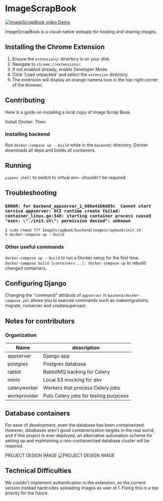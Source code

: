 # ImageScrapBook

[![ImageScrapBook video Demo](https://img.youtube.com/vi/lS2d4uhoqBg/2.jpg)](https://www.youtube.com/watch?v=lS2d4uhoqBg)

ImageScrapBook is a cloud-native webapp for hosting and sharing images.

## Installing the Chrome Extension
1. Ensure the `extensions/` directory is on your disk.
2. Navigate to `chrome://extensions/`.
3. If not enabled already, enable Developer Mode.
4. Click 'Load unpacked' and select the `extension` directory.
5. The extension will display an orange camera icon in the top-right corner of the browser.

## Contributing
Here is a guide on installing a local copy of Image Scrap Book.

Install Docker. Then:
### Installing backend
Run `docker-compose up --build` while in the `backend/` directory. Docker downloads all deps and builds all containers.

## Running
`pipenv shell` to switch to virtual env--shouldn't be required.  


## Troubleshooting
### `ERROR: for backend_appserver_1_606e41b6d69c  Cannot start service appserver: OCI runtime create failed: container_linux.go:348: starting container process caused "exec: \"./init.sh\": permission denied": unknown`

```
$ sudo chmod 777 ImageScrapBook/backend/imagescrapbook/init.sh`
$ docker-compose up --build
```

### Other useful commands

`docker-compose up --build` to run a Docker setup for the first time.  
`docker-compose build [containers...]; docker-compose up` to rebuild changed containers.  

## Configuring Django
Changing the "command" attribute of `appserver` in `backend/docker-compose.yml` allows you to execute commands such as makemigrations, migrate, runserver and createsuperuser.

## Notes for contributors
### Organization
| Name | description |
|-----------|------------------------------|
| appserver | Django app                   |
| postgres  | Postgres database            |
| rabbit       | RabbitMQ backing for Celery |
| minio        | Local S3 mocking for dev |
| celeryworker | Workers that process Celery jobs |
| workprovider | Puts Celery jobs for testing purposes |


## Database containers

For ease of development, even the database has been containerized. However, databases aren't good containerization targets in the real world, and if this project is ever deployed, an alternative automation scheme for setting up and maintaining a non-containerized database cluster will be required.


PROJECT DESIGN IMAGE
![PROJECT DESIGN IMAGE](https://user-images.githubusercontent.com/29666846/49106991-94a6ce80-f252-11e8-8e34-c0dd67f66eec.jpeg)

## Technical Difficulties
We couldn't implement authentication in the extension, so the current version instead hardcodes uploading images as user id 1. Fixing this is a top priority for the future.
